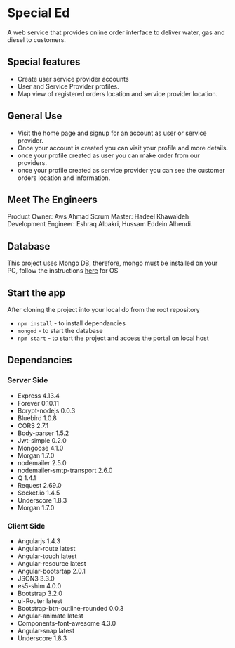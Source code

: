 
# Special Ed
A web service that provides online order interface to deliver water, gas and diesel to customers.

## Special features

* Create user service provider accounts
* User and Service Provider profiles.
* Map view of registered orders location and service provider location.

## General Use
* Visit the home page and signup for an account as user or service provider.
* Once your account is created you can visit your profile and more details.
* once your profile created as user you can make order from our providers.
* once your profile created as service provider you can see the customer orders location and information.

## Meet The Engineers
Product Owner: Aws Ahmad
Scrum Master: Hadeel Khawaldeh
Development Engineer: Eshraq Albakri, Hussam Eddein Alhendi.

## Database
This project uses Mongo DB, therefore, mongo must be installed on your PC, follow the instructions [here](https://docs.mongodb.com/manual/tutorial/install-mongodb-on-os-x/) for OS

## Start the app
After cloning the project into your local do from the root repository
* ```npm install```   - to install dependancies
* ```mongod```    - to start the database
* ```npm start```   - to start the project and access the portal on local host

## Dependancies
### Server Side
* Express 4.13.4
* Forever 0.10.11
* Bcrypt-nodejs 0.0.3
* Bluebird 1.0.8
* CORS 2.7.1
* Body-parser 1.5.2
* Jwt-simple 0.2.0
* Mongoose 4.1.0
* Morgan 1.7.0
* nodemailer 2.5.0
* nodemailer-smtp-transport 2.6.0
* Q 1.4.1
* Request 2.69.0
* Socket.io 1.4.5
* Underscore 1.8.3
* Morgan 1.7.0

### Client Side
* Angularjs 1.4.3
* Angular-route latest
* Angular-touch latest
* Angular-resource latest
* Angular-bootsrtap 2.0.1
* JSON3 3.3.0
* es5-shim 4.0.0
* Bootstrap 3.2.0
* ui-Router latest
* Bootstrap-btn-outline-rounded 0.0.3
* Angular-animate latest
* Components-font-awesome 4.3.0
* Angular-snap latest
* Underscore 1.8.3

